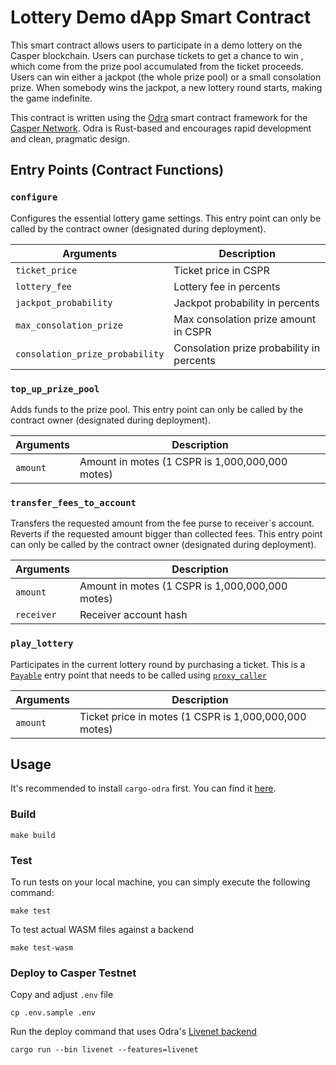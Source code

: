 # Lottery Demo dApp Smart Contract

This smart contract allows users to participate in a demo lottery on the Casper blockchain. Users can purchase tickets to get a chance to win , which come from the prize pool accumulated from the ticket proceeds. Users can win either a jackpot (the whole prize pool) or a small consolation prize. When somebody wins the jackpot, a new lottery round starts, making the game indefinite.

This contract is written using the [Odra](https://odra.dev/docs) smart contract framework for the [Casper Network](https://casper.network). Odra is Rust-based and encourages rapid development and clean, pragmatic design.

## Entry Points (Contract Functions)

### `configure`

Configures the essential lottery game settings. This entry point can only be called by the contract owner (designated during deployment).

| Arguments                       | Description                               |
|---------------------------------|-------------------------------------------|
| `ticket_price`                  | Ticket price in CSPR                      |
| `lottery_fee`                   | Lottery fee in percents                   |
| `jackpot_probability`           | Jackpot probability in percents           |
| `max_consolation_prize`         | Max consolation prize amount in CSPR      |
| `consolation_prize_probability` | Consolation prize probability in percents |

### `top_up_prize_pool`

Adds funds to the prize pool. This entry point can only be called by the contract owner (designated during deployment).

| Arguments                 | Description                                     |
|---------------------------|-------------------------------------------------|
| `amount`                  | Amount in motes (1 CSPR is 1,000,000,000 motes) |

### `transfer_fees_to_account`

Transfers the requested amount from the fee purse to receiver`s account. Reverts if the requested amount bigger than collected fees. This entry point can only be called by the contract owner (designated during deployment).

| Arguments               | Description                                     |
|-------------------------|-------------------------------------------------|
| `amount`                | Amount in motes (1 CSPR is 1,000,000,000 motes) |
| `receiver`              | Receiver account hash                           |

### `play_lottery`

Participates in the current lottery round by purchasing a ticket. This is a [`Payable`](https://odra.dev/docs/tutorials/odra-solidity#payable) entry point that needs to be called using [`proxy_caller`](https://odra.dev/docs/tutorials/using-proxy-caller)

| Arguments             | Description                                           |
|-----------------------|-------------------------------------------------------|
| `amount`              | Ticket price in motes (1 CSPR is 1,000,000,000 motes) |


## Usage

It's recommended to install `cargo-odra` first. You can find it [here](https://github.com/odradev/odra).

### Build

```
make build
```

### Test

To run tests on your local machine, you can simply execute the following command:

```
make test
```

To test actual WASM files against a backend

```
make test-wasm
```

### Deploy to Casper Testnet

Copy and adjust `.env` file

```shell
cp .env.sample .env
```

Run the deploy command that uses Odra's [Livenet backend](https://odra.dev/docs/backends/livenet)

```shell
cargo run --bin livenet --features=livenet
```
